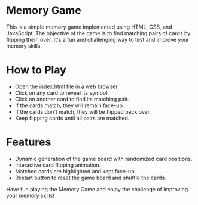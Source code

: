 # Memory Game
This is a simple memory game implemented using HTML, CSS, and JavaScript. The objective of the game is to find matching pairs of cards by flipping them over. It's a fun and challenging way to test and improve your memory skills.

# How to Play
- Open the index.html file in a web browser.
- Click on any card to reveal its symbol.
- Click on another card to find its matching pair.
- If the cards match, they will remain face-up.
- If the cards don't match, they will be flipped back over.
- Keep flipping cards until all pairs are matched.

# Features
- Dynamic generation of the game board with randomized card positions.
- Interactive card flipping animation.
- Matched cards are highlighted and kept face-up.
- Restart button to reset the game board and shuffle the cards.

Have fun playing the Memory Game and enjoy the challenge of improving your memory skills!
